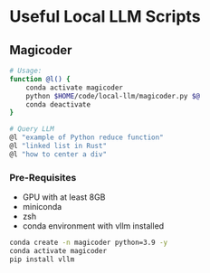 # Useful Local LLM Scripts

## Magicoder
```sh
# Usage:
function @l() {
    conda activate magicoder
    python $HOME/code/local-llm/magicoder.py $@
    conda deactivate
}

# Query LLM
@l "example of Python reduce function"
@l "linked list in Rust"
@l "how to center a div"

```

### Pre-Requisites
- GPU with at least 8GB
- miniconda
- zsh
- conda environment with vllm installed

```sh
conda create -n magicoder python=3.9 -y
conda activate magicoder
pip install vllm
```